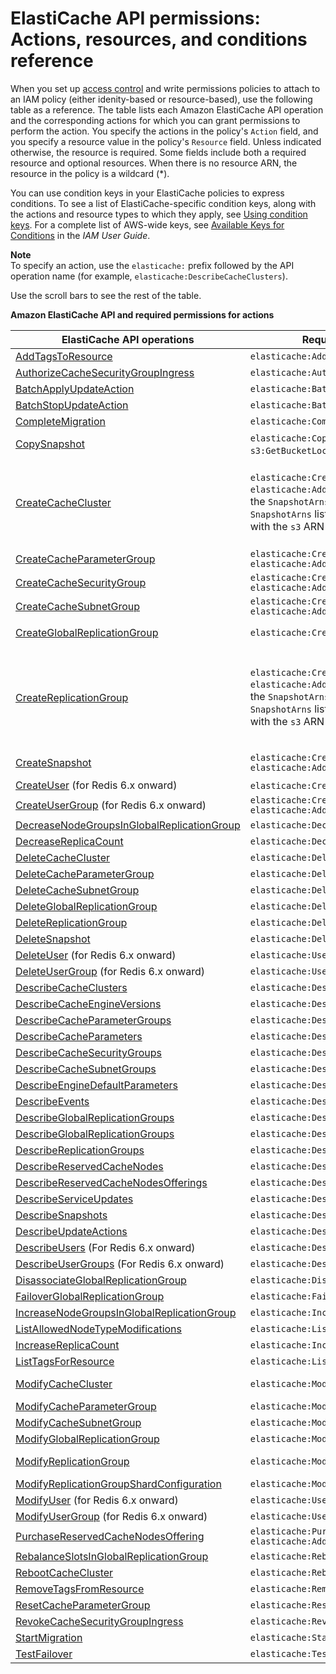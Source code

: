 # ElastiCache API permissions: Actions, resources, and conditions reference<a name="IAM.APIReference"></a>

When you set up [access control](IAM.md#IAM.AccessControl) and write permissions policies to attach to an IAM policy \(either idenity\-based or resource\-based\), use the following table as a reference\. The table lists each Amazon ElastiCache API operation and the corresponding actions for which you can grant permissions to perform the action\. You specify the actions in the policy's `Action` field, and you specify a resource value in the policy's `Resource` field\. Unless indicated otherwise, the resource is required\. Some fields include both a required resource and optional resources\. When there is no resource ARN, the resource in the policy is a wildcard \(\*\)\.

You can use condition keys in your ElastiCache policies to express conditions\. To see a list of ElastiCache\-specific condition keys, along with the actions and resource types to which they apply, see [Using condition keys](IAM.ConditionKeys.md)\. For a complete list of AWS\-wide keys, see [Available Keys for Conditions](https://docs.aws.amazon.com/IAM/latest/UserGuide/reference_policies_elements.html#AvailableKeys) in the *IAM User Guide*\.

**Note**  
To specify an action, use the `elasticache:` prefix followed by the API operation name \(for example, `elasticache:DescribeCacheClusters`\)\.

Use the scroll bars to see the rest of the table\.


**Amazon ElastiCache API and required permissions for actions**  

| ElastiCache API operations | Required permissions \(API actions\) | Resources  | 
| --- | --- | --- | 
|  [AddTagsToResource](https://docs.aws.amazon.com/AmazonElastiCache/latest/APIReference/API_AddTagsToResource.html) | `elasticache:AddTagsToResource` | \(Optional\) Cluster, snapshot | 
|  [AuthorizeCacheSecurityGroupIngress](https://docs.aws.amazon.com/AmazonElastiCache/latest/APIReference/API_AuthorizeCacheSecurityGroupIngress.html) | `elasticache:AuthorizeCacheSecurityGroupIngress` | Security group | 
|  [BatchApplyUpdateAction](https://docs.aws.amazon.com/AmazonElastiCache/latest/APIReference/API_BatchApplyUpdateAction.html) |   `elasticache:BatchApplyUpdateAction` |  \(Optional\) Cluster, replication group | 
| [BatchStopUpdateAction](https://docs.aws.amazon.com/AmazonElastiCache/latest/APIReference/API_BatchStopUpdateAction.html) |   `elasticache:BatchStopUpdateAction` |  \(Optional\) Cluster, replication group | 
| [CompleteMigration](https://docs.aws.amazon.com/AmazonElastiCache/latest/APIReference/API_CompleteMigration.html) |   `elasticache:CompleteMigration` |  \(Optional\) Cluster, replication group | 
|  [CopySnapshot](https://docs.aws.amazon.com/AmazonElastiCache/latest/APIReference/API_CopySnapshot.html) |  `elasticache:CopySnapshot` `elasticache:AddTagsToResource` `s3:GetBucketLocation` `s3:ListAllMyBuckets` |  Snapshot \(Source, Target\) \* \* | 
|  [CreateCacheCluster](https://docs.aws.amazon.com/AmazonElastiCache/latest/APIReference/API_CreateCacheCluster.html) |  `elasticache:CreateCacheCluster` `elasticache:AddTagsToResource` `s3:GetObject`  If you use the `SnapshotArns` parameter, each member of the `SnapshotArns` list requires its own `s3:GetObject` permission with the `s3` ARN as its resource\.  |  Parameter group\. \(Optional\) Cache cluster, Replication group, Snapshot, Security group Ids and Subnet group `arn:aws:s3:::my_bucket/snapshot1.rdb` Where *my\_bucket*/*snapshot1* is an S3 bucket and snapshot that you want to create the cache cluster from\. | 
|  [CreateCacheParameterGroup](https://docs.aws.amazon.com/AmazonElastiCache/latest/APIReference/API_CreateCacheParameterGroup.html) | `elasticache:CreateCacheParameterGroup` `elasticache:AddTagsToResource` | Parameter group | 
|  [CreateCacheSecurityGroup](https://docs.aws.amazon.com/AmazonElastiCache/latest/APIReference/API_CreateCacheSecurityGroup.html) | `elasticache:CreateCacheSecurityGroup` `elasticache:AddTagsToResource` | Security group | 
|  [CreateCacheSubnetGroup](https://docs.aws.amazon.com/AmazonElastiCache/latest/APIReference/API_CreateCacheSubnetGroup.html) | `elasticache:CreateCacheSubnetGroup` `elasticache:AddTagsToResource` | Subnet group | \* | 
|  [CreateGlobalReplicationGroup](https://docs.aws.amazon.com/AmazonElastiCache/latest/APIReference/API_CreateGlobalReplicationGroup.html) |  `elasticache:CreateGlobalReplicationGroup` | Global replication group, replication group | 
|  [CreateReplicationGroup](https://docs.aws.amazon.com/AmazonElastiCache/latest/APIReference/API_CreateReplicationGroup.html) |  `elasticache:CreateReplicationGroup` `elasticache:AddTagsToResource` `s3:GetObject`  If you use the `SnapshotArns` parameter, each member of the `SnapshotArns` list requires its own `s3:GetObject` permission with the `s3` ARN as its resource\.  |  Parameter group\. \(Optional\) Replication group, Snapshot, Subnet group, Global Replication Group, Primary cluster Id, Security group Ids `arn:aws:s3:::my_bucket/snapshot1.rdb` Where *my\_bucket*/*snapshot1* is an S3 bucket and snapshot that you want to create the cache cluster from\. | 
|  [CreateSnapshot](https://docs.aws.amazon.com/AmazonElastiCache/latest/APIReference/API_CreateSnapshot.html) | `elasticache:CreateSnapshot` `elasticache:AddTagsToResource` | Snapshot\. \(Optional\) Cache cluster, Replication group | 
|  [CreateUser](https://docs.aws.amazon.com/AmazonElastiCache/latest/APIReference/API_CreateUser.html) \(for Redis 6\.x onward\) | `elasticache:CreateUser` `elasticache:AddTagsToResource` | User | 
|  [CreateUserGroup](https://docs.aws.amazon.com/AmazonElastiCache/latest/APIReference/API_CreateUserGroup.html) \(for Redis 6\.x onward\) | `elasticache:CreateUserGroup` `elasticache:AddTagsToResource` | UserGroup | 
|  [DecreaseNodeGroupsInGlobalReplicationGroup](https://docs.aws.amazon.com/AmazonElastiCache/latest/APIReference/API_DecreaseNodeGroupsInGlobalReplicationGroup.html) | `elasticache:DecreaseNodeGroupsInGlobalReplicationGroup` | GlobalReplicationGroup | 
|  [DecreaseReplicaCount](https://docs.aws.amazon.com/AmazonElastiCache/latest/APIReference/API_DecreaseReplicaCount.html) | `elasticache:DecreaseReplicaCount` | Replication group | 
|  [DeleteCacheCluster](https://docs.aws.amazon.com/AmazonElastiCache/latest/APIReference/API_DeleteCacheCluster.html) | `elasticache:DeleteCacheCluster` | Cache cluster\. \(Optional\) Snapshot | 
|  [DeleteCacheParameterGroup](https://docs.aws.amazon.com/AmazonElastiCache/latest/APIReference/API_DeleteCacheParameterGroup.html) | `elasticache:DeleteCacheParameterGroup` | Parameter group | 
|  [DeleteCacheSubnetGroup](https://docs.aws.amazon.com/AmazonElastiCache/latest/APIReference/API_DeleteCacheSubnetGroup.html) | `elasticache:DeleteCacheSubnetGroup` | Subnet group | 
|  [DeleteGlobalReplicationGroup](https://docs.aws.amazon.com/AmazonElastiCache/latest/APIReference/API_DeleteGlobalReplicationGroup.html) | `elasticache:DeleteGlobalReplicationGroup` | GlobalReplicationGroup | 
|  [DeleteReplicationGroup](https://docs.aws.amazon.com/AmazonElastiCache/latest/APIReference/API_DeleteReplicationGroup.html) | `elasticache:DeleteReplicationGroup` | Replication group\. \(Optional\) Snapshot | 
|  [DeleteSnapshot](https://docs.aws.amazon.com/AmazonElastiCache/latest/APIReference/API_DeleteSnapshot.html) | `elasticache:DeleteSnapshot` | Snapshot | 
|  [DeleteUser](https://docs.aws.amazon.com/AmazonElastiCache/latest/APIReference/API_DeleteUser.html) \(for Redis 6\.x onward\)  | `elasticache:User` | User | 
|  [DeleteUserGroup](https://docs.aws.amazon.com/AmazonElastiCache/latest/APIReference/API_DeleteUserGroup.html) \(for Redis 6\.x onward\)  | `elasticache:UserGroup` | UserGroup | 
|  [DescribeCacheClusters](https://docs.aws.amazon.com/AmazonElastiCache/latest/APIReference/API_DescribeCacheClusters.html) | `elasticache:DescribeCacheClusters` | Cluster | 
|  [DescribeCacheEngineVersions](https://docs.aws.amazon.com/AmazonElastiCache/latest/APIReference/API_DescribeCacheEngineVersions.html) | `elasticache:DescribeCacheEngineVersions` | No Resource ARN: \* | 
|  [DescribeCacheParameterGroups](https://docs.aws.amazon.com/AmazonElastiCache/latest/APIReference/API_DescribeCacheParameterGroups.html) | `elasticache:DescribeCacheParameterGroups` | Parameter group | 
|  [DescribeCacheParameters](https://docs.aws.amazon.com/AmazonElastiCache/latest/APIReference/API_DescribeCacheParameters.html) | `elasticache:DescribeCacheParameters` | Parameter group | 
|  [DescribeCacheSecurityGroups](https://docs.aws.amazon.com/AmazonElastiCache/latest/APIReference/API_DescribeCacheSecurityGroups.html) | `elasticache:DescribeCacheSecurityGroups` | Security group | 
|  [DescribeCacheSubnetGroups](https://docs.aws.amazon.com/AmazonElastiCache/latest/APIReference/API_DescribeCacheSubnetGroups.html) | `elasticache:DescribeCacheSubnetGroups` | Subnet group | \* | 
|  [DescribeEngineDefaultParameters](https://docs.aws.amazon.com/AmazonElastiCache/latest/APIReference/API_DescribeEngineDefaultParameters.html) | `elasticache:DescribeEngineDefaultParameters` | No Resource ARN:\* | 
|  [DescribeEvents](https://docs.aws.amazon.com/AmazonElastiCache/latest/APIReference/API_DescribeEvents.html) | `elasticache:DescribeEvents` | No Resource ARN: \* | 
|  [DescribeGlobalReplicationGroups](https://docs.aws.amazon.com/AmazonElastiCache/latest/APIReference/API_DescribeGlobalReplicationGroups.html) | `elasticache:DescribeGlobalReplicationGroups` | GlobalReplicationGroup | 
|  [DescribeGlobalReplicationGroups](https://docs.aws.amazon.com/AmazonElastiCache/latest/APIReference/API_DescribeGlobalReplicationGroups.html) | `elasticache:DescribeGlobalReplicationGroups` | No Resource ARN: \* | 
|  [DescribeReplicationGroups](https://docs.aws.amazon.com/AmazonElastiCache/latest/APIReference/API_DescribeReplicationGroups.html) | `elasticache:DescribeReplicationGroups` | ReplicationGroup | 
|  [DescribeReservedCacheNodes](https://docs.aws.amazon.com/AmazonElastiCache/latest/APIReference/API_DescribeReservedCacheNodes.html) | `elasticache:DescribeReservedCacheNodes` | Reserved\-instance | 
|  [DescribeReservedCacheNodesOfferings](https://docs.aws.amazon.com/AmazonElastiCache/latest/APIReference/API_DescribeReservedCacheNodesOfferings.html) | `elasticache:DescribeReservedCacheNodesOfferings` | No Resource ARN: \* | 
|  [DescribeServiceUpdates](https://docs.aws.amazon.com/AmazonElastiCache/latest/APIReference/API_DescribeServiceUpdates.html) | `elasticache:DescribeServiceUpdates` | No Resource ARN: \* | 
|  [DescribeSnapshots](https://docs.aws.amazon.com/AmazonElastiCache/latest/APIReference/API_DescribeSnapshots.html) | `elasticache:DescribeSnapshots` | Snapshot | 
|  [DescribeUpdateActions](https://docs.aws.amazon.com/AmazonElastiCache/latest/APIReference/API_DescribeUpdateActions.html) | `elasticache:DescribeUpdateActions` | \(Optional\) Cluster, replication group | 
|  [DescribeUsers](https://docs.aws.amazon.com/AmazonElastiCache/latest/APIReference/API_DescribeUsers.html) \(For Redis 6\.x onward\) | `elasticache:DescribeUsers` | User | 
|  [DescribeUserGroups](https://docs.aws.amazon.com/AmazonElastiCache/latest/APIReference/API_DescribeUserGroups.html) \(For Redis 6\.x onward\) | `elasticache:DescribeUserGroups` | UserGroup | 
|  [DisassociateGlobalReplicationGroup](https://docs.aws.amazon.com/AmazonElastiCache/latest/APIReference/API_DisassociateGlobalReplicationGroup.html) | `elasticache:DisassociateGlobalReplicationGroup` | GlobalReplicationGroup | 
|  [FailoverGlobalReplicationGroup](https://docs.aws.amazon.com/AmazonElastiCache/latest/APIReference/API_FailoverGlobalReplicationGroup.html) | `elasticache:FailoverGlobalReplicationGroup` | GlobalReplicationGroup | 
|  [IncreaseNodeGroupsInGlobalReplicationGroup](https://docs.aws.amazon.com/AmazonElastiCache/latest/APIReference/API_IncreaseNodeGroupsInGlobalReplicationGroup.html) | `elasticache:IncreaseNodeGroupsInGlobalReplicationGroup` | GlobalReplicationGroup | 
|  [ListAllowedNodeTypeModifications](https://docs.aws.amazon.com/AmazonElastiCache/latest/APIReference/API_ListAllowedNodeTypeModifications.html) | `elasticache:ListAllowedNodeTypeModifications` | \(Optional\) Cluster, replication group | 
|  [IncreaseReplicaCount](https://docs.aws.amazon.com/AmazonElastiCache/latest/APIReference/API_IncreaseReplicaCount.html) | `elasticache:IncreaseReplicaCount` | Replication group | 
|  [ListTagsForResource](https://docs.aws.amazon.com/AmazonElastiCache/latest/APIReference/API_ListTagsForResource.html) | `elasticache:ListTagsForResource` | \(Optional\) Cluster, snapshot | 
|  [ModifyCacheCluster](https://docs.aws.amazon.com/AmazonElastiCache/latest/APIReference/API_ModifyCacheCluster.html) | `elasticache:ModifyCacheCluster` | Cache cluster\. \(Optional\) Parameter group, Security group | 
|  [ModifyCacheParameterGroup](https://docs.aws.amazon.com/AmazonElastiCache/latest/APIReference/API_ModifyCacheParameterGroup.html) | `elasticache:ModifyCacheParameterGroup` | Parameter group | 
|  [ModifyCacheSubnetGroup](https://docs.aws.amazon.com/AmazonElastiCache/latest/APIReference/API_ModifyCacheSubnetGroup.html) | `elasticache:ModifyCacheSubnetGroup` | Subnet group | 
|  [ModifyGlobalReplicationGroup](https://docs.aws.amazon.com/AmazonElastiCache/latest/APIReference/API_ModifyGlobalReplicationGroup.html) | `elasticache:ModifyGlobalReplicationGroup` | GlobalReplicationGroup | 
|  [ModifyReplicationGroup](https://docs.aws.amazon.com/AmazonElastiCache/latest/APIReference/API_ModifyReplicationGroup.html) | `elasticache:ModifyReplicationGroup` | Replication group\. \(Optional\) Parameter group, Security group | 
|  [ModifyReplicationGroupShardConfiguration](https://docs.aws.amazon.com/AmazonElastiCache/latest/APIReference/API_ModifyReplicationGroupShardConfiguration.html) | `elasticache:ModifyReplicationGroupShardConfiguration` | Replication group | 
|  [ModifyUser](https://docs.aws.amazon.com/AmazonElastiCache/latest/APIReference/API_ModifyUser.html) \(for Redis 6\.x onward\)  | `elasticache:User` | User | 
|  [ModifyUserGroup](https://docs.aws.amazon.com/AmazonElastiCache/latest/APIReference/API_ModifyUserGroup.html) \(for Redis 6\.x onward\) | `elasticache:UserGroup` | UserGroup | 
|  [PurchaseReservedCacheNodesOffering](https://docs.aws.amazon.com/AmazonElastiCache/latest/APIReference/API_PurchaseReservedCacheNodesOffering.html) | `elasticache:PurchaseReservedCacheNodesOffering` `elasticache:AddTagsToResource` | Reserved\-instance | 
|  [RebalanceSlotsInGlobalReplicationGroup](https://docs.aws.amazon.com/AmazonElastiCache/latest/APIReference/API_RebalanceSlotsInGlobalReplicationGroup.html) | `elasticache:RebalanceSlotsInGlobalReplicationGroup` | GlobalReplicationGroup | 
|  [RebootCacheCluster](https://docs.aws.amazon.com/AmazonElastiCache/latest/APIReference/API_RebootCacheCluster.html) | `elasticache:RebootCacheCluster` | Cluster | 
|  [RemoveTagsFromResource](https://docs.aws.amazon.com/AmazonElastiCache/latest/APIReference/API_RemoveTagsFromResource.html) | `elasticache:RemoveTagsFromResource` | \(Optional\) Cluster, snapshot | 
|  [ResetCacheParameterGroup](https://docs.aws.amazon.com/AmazonElastiCache/latest/APIReference/API_ResetCacheParameterGroup.html) | `elasticache:ResetCacheParameterGroup` | Parameter group | 
|  [RevokeCacheSecurityGroupIngress](https://docs.aws.amazon.com/AmazonElastiCache/latest/APIReference/API_RevokeCacheSecurityGroupIngress.html) | `elasticache:RevokeCacheSecurityGroupIngress` | No Resource ARN: \* | 
|  [StartMigration](https://docs.aws.amazon.com/AmazonElastiCache/latest/APIReference/API_StartMigration.html) | `elasticache:StartMigration` | Replication group | 
|  [TestFailover](https://docs.aws.amazon.com/AmazonElastiCache/latest/APIReference/API_TestFailover.html) | `elasticache:TestFailover` | Replication group | 